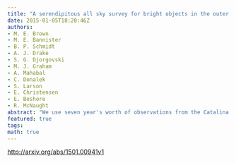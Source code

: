 ```yaml
---
title: "A serendipitous all sky survey for bright objects in the outer solar   system"
date: 2015-01-05T18:20:46Z
authors:
- M. E. Brown
- M. E. Bannister
- B. P. Schmidt
- A. J. Drake
- S. G. Djorgovski
- M. J. Graham
- A. Mahabal
- C. Donalek
- S. Larson
- E. Christensen
- E. Beshore
- R. McNaught
abstract: "We use seven year's worth of observations from the Catalina Sky Survey and the Siding Spring Survey covering most of the northern and southern hemisphere at galactic latitudes higher than 20 degrees to search for serendipitously imaged moving objects in the outer solar system. These slowly moving objects would appear as stationary transients in these fast cadence asteroids surveys, so we develop methods to discover objects in the outer solar system using individual observations spaced by months, rather than spaced by hours, as is typically done. While we independently discover 8 known bright objects in the outer solar system, the faintest having $V=19.8pm0.1$, no new objects are discovered. We find that the survey is nearly 100% efficient at detecting objects beyond 25 AU for $Vlesssim 19.1$ ($Vlesssim18.6$ in the southern hemisphere) and that the probability that there is one or more remaining outer solar system object of this brightness left to be discovered in the unsurveyed regions of the galactic plane is approximately 32%."
featured: true
tags:
math: true
---
```

http://arxiv.org/abs/1501.00941v1
